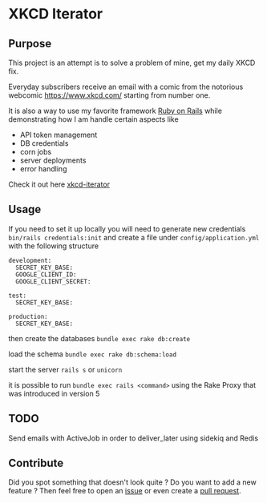 # XKCD Iterator 

## Purpose
This project is an attempt is to solve a problem of mine, get my daily XKCD fix.

Everyday subscribers receive an email with a comic from the notorious webcomic https://www.xkcd.com/ starting from number one.

It is also a way to use my favorite framework [Ruby on Rails](https://rubyonrails.org/) while demonstrating how I am handle certain aspects like 
* API token management
* DB credentials
* corn jobs
* server deployments
* error handling
 
Check it out here 
[xkcd-iterator](http://xkcd-iterator.alex-web.gr/)

## Usage
If you need to set it up locally you will need to generate new credentials `bin/rails credentials:init` and create a file under `config/application.yml`
with the following structure 

    development:
      SECRET_KEY_BASE: 
      GOOGLE_CLIENT_ID: 
      GOOGLE_CLIENT_SECRET: 
 
    test:
      SECRET_KEY_BASE: 
 
    production:
      SECRET_KEY_BASE:
      
then create the databases `bundle exec rake db:create`

load the schema `bundle exec rake db:schema:load`

start the server `rails s` or `unicorn`
 
it is possible to run `bundle exec rails <command>` using the Rake Proxy that was introduced in version 5 
 
## TODO
Send emails with ActiveJob in order to deliver_later using sidekiq and Redis

## Contribute 
Did you spot something that doesn't look quite ? Do you want to add a new feature ?
Then feel free to open an [issue](https://github.com/alexwebgr/xkcd-iterator/issues) or even create
a [pull request](https://github.com/alexwebgr/xkcd-iterator/pulls).

